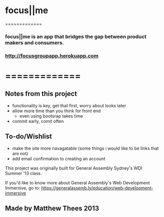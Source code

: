 # focus||me
=============
### focus||me is an app that bridges the gap between product makers and consumers.

### http://focusgroupapp.herokuapp.com
=============
=============

## Notes from this project
  * functionality is key, get that first, worry about looks later
  * allow more time than you think for front end
    - even using bootsrap takes time
  * commit early, comit often

## To-do/Wishlist
  * make the site more navagatable (some things i would like to be links that are not)
  * add email confirmation to creating an account

This project was originally built for General Assembly Sydney's WDI Summer '13 class.

If you'd like to know more about General Assembly's Web Development Immersive, go to: https://generalassemb.ly/education/web-development-immersive

## Made by Matthew Thees 2013


